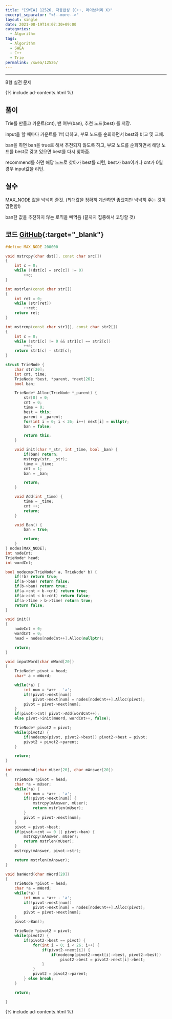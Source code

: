```yaml
---
title: "[SWEA] 12526. 자동완성 (C++, 라이브러리 X)"
excerpt_separator: "<!--more-->"
layout: single
date: 2021-08-19T14:07:30+09:00
categories:
  - Algorithm
tags:
  - Algorithm
  - SWEA
  - C++
  - Trie
permalink: /swea/12526/
---
```

---

B형 실전 문제

{% include ad-contents.html %}

## 풀이

Trie를 만들고 카운트(cnt), 밴 여부(ban), 추천 노드(best) 를 저장.

input을 할 때마다 카운트를 1씩 더하고, 부모 노드를 순회하면서 best와 비교 및 교체.

ban을 하면 ban을 true로 해서 추천되지 않도록 하고, 부모 노드를 순회하면서 해당 노드를 best로 갖고 있으면 best를 다시 찾아줌.

recommend를 하면 해당 노드로 찾아가 best를 리턴, best가 ban이거나 cnt가 0일경우 input값을 리턴.

## 실수

MAX_NODE 값을 넉넉히 줄것. (최대값을 정확히 계산하면 좋겠지만 넉넉히 주는 것이 맘편함!)

ban한 값을 추천하지 않는 로직을 빼먹음 (끝까지 집중해서 코딩할 것)

<!--more-->

## 코드 [GitHub](https://github.com/unionyy/samsung-algorithm-21/blob/main/practice/autocomplete/solution.cpp){:target="_blank"}

```cpp
#define MAX_NODE 200000

void mstrcpy(char dst[], const char src[])
{
	int c = 0;
	while ((dst[c] = src[c]) != 0)
		++c;
}

int mstrlen(const char str[])
{
	int ret = 0;
	while (str[ret])
		++ret;
	return ret;
}

int mstrcmp(const char str1[], const char str2[])
{
	int c = 0;
	while (str1[c] != 0 && str1[c] == str2[c])
		++c;
	return str1[c] - str2[c];
}

struct TrieNode {
    char str[20];
    int cnt, time;
    TrieNode *best, *parent, *next[26];
    bool ban;

    TrieNode* Alloc(TrieNode *_parent) {
        str[0] = 0;
        cnt = 0;
        time = 0;
        best = this;
        parent = _parent;
        for(int i = 0; i < 26; i++) next[i] = nullptr;
        ban = false;

        return this;
    }

    void init(char *_str, int _time, bool _ban) {
        if(ban) return;
        mstrcpy(str, _str);
        time = _time;
        cnt = 1;
        ban = _ban;

        return;
    }

    void Add(int _time) {
        time = _time;
        cnt ++;
        return;
    }

    void Ban() {
        ban = true;

        return;
    }
} nodes[MAX_NODE];
int nodeCnt;
TrieNode* head;
int wordCnt;

bool nodecmp(TrieNode* a, TrieNode* b) {
    if(!b) return true;
    if(a->ban) return false;
    if(b->ban) return true;
    if(a->cnt > b->cnt) return true;
    if(a->cnt < b->cnt) return false;
    if(a->time > b->time) return true;
    return false;
}

void init()
{
    nodeCnt = 0;
    wordCnt = 0;
    head = nodes[nodeCnt++].Alloc(nullptr);

    return;
}

void inputWord(char mWord[20])
{
    TrieNode* pivot = head;
    char* a = mWord;

    while(*a) {
        int num = *a++ - 'a';
        if(!pivot->next[num]) 
            pivot->next[num] = nodes[nodeCnt++].Alloc(pivot);
        pivot = pivot->next[num];
    }
    if(pivot->cnt) pivot->Add(wordCnt++);
    else pivot->init(mWord, wordCnt++, false);

    TrieNode* pivot2 = pivot;
    while(pivot2) {
        if(nodecmp(pivot, pivot2->best)) pivot2->best = pivot;
        pivot2 = pivot2->parent;
    }

    return;
}

int recommend(char mUser[20], char mAnswer[20])
{
    TrieNode *pivot = head;
    char *a = mUser;
    while(*a) {
        int num = *a++ - 'a';
        if(!pivot->next[num]) {
            mstrcpy(mAnswer, mUser);
            return mstrlen(mUser);
        }
        pivot = pivot->next[num];
    }
    pivot = pivot->best;
    if(pivot->cnt == 0 || pivot->ban) {
        mstrcpy(mAnswer, mUser);
        return mstrlen(mUser);
    }
    mstrcpy(mAnswer, pivot->str);

	return mstrlen(mAnswer);
}

void banWord(char mWord[20])
{
    TrieNode *pivot = head;
    char *a = mWord;
    while(*a) {
        int num = *a++ - 'a';
        if(!pivot->next[num])
            pivot->next[num] = nodes[nodeCnt++].Alloc(pivot);
        pivot = pivot->next[num];
    }
    pivot->Ban();

    TrieNode *pivot2 = pivot;
    while(pivot2) {
        if(pivot2->best == pivot) {
            for(int i = 0; i < 26; i++) {
                if(pivot2->next[i]) {
                    if(nodecmp(pivot2->next[i]->best, pivot2->best))
                        pivot2->best = pivot2->next[i]->best;
                }
            }
            pivot2 = pivot2->parent;
        } else break;
    }

    return;

}
```

{% include ad-contents.html %}